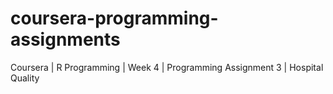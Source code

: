 # coursera-programming-assignments
Coursera | R Programming | Week 4 | Programming Assignment 3 | Hospital Quality
